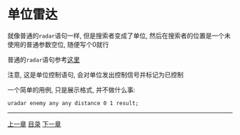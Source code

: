 # 单位雷达
就像普通的`radar`语句一样, 但是搜索者变成了单位,
然后在搜索者的位置是一个未使用的普通参数空位, 随便写个0就行

普通的`radar`语句参考[这里](./15-radar.md)

注意, 这是单位控制语句, 会对单位发出控制信号并标记为已控制

一个简单的用例, 只是展示格式, 并不做什么事:

```
uradar enemy any any distance 0 1 result;
```


---
[上一章](./17-unit-control.md)
[目录](./README.md)
[下一章](./19-unit-locate.md)
